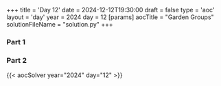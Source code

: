 +++
title = 'Day 12'
date = 2024-12-12T19:30:00
draft = false
type = 'aoc'
layout = 'day'
year = 2024
day = 12
[params]
    aocTitle = "Garden Groups"
    solutionFileName = "solution.py"
+++

### Part 1

### Part 2

{{< aocSolver year="2024" day="12" >}}
